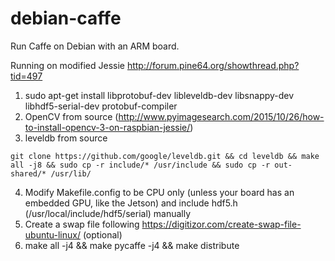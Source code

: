 # debian-caffe
Run Caffe on Debian with an ARM board.

Running on modified Jessie http://forum.pine64.org/showthread.php?tid=497

1. sudo apt-get install libprotobuf-dev libleveldb-dev libsnappy-dev libhdf5-serial-dev protobuf-compiler 
2. OpenCV from source (http://www.pyimagesearch.com/2015/10/26/how-to-install-opencv-3-on-raspbian-jessie/)
3. leveldb from source 
  ```
  git clone https://github.com/google/leveldb.git && cd leveldb && make all -j8 && sudo cp -r include/* /usr/include && sudo cp -r out-shared/* /usr/lib/
  ```
4. Modify Makefile.config to be CPU only (unless your board has an embedded GPU, like the Jetson) and include hdf5.h (/usr/local/include/hdf5/serial) manually
5. Create a swap file following https://digitizor.com/create-swap-file-ubuntu-linux/ (optional)
6. make all -j4 && make pycaffe -j4 && make distribute
